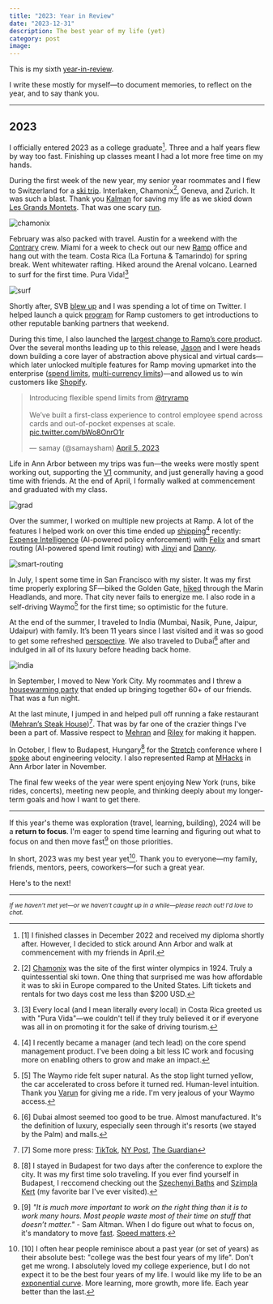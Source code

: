 ```yaml
---
title: "2023: Year in Review"
date: "2023-12-31"
description: The best year of my life (yet)
category: post
image:
---
```


This is my sixth [year-in-review](http://shamdasani.org/writing).

I write these mostly for myself—to document memories, to reflect on the year, and to say thank you.

---

## 2023

I officially entered 2023 as a college graduate[^1]. Three and a half years flew by way too fast. Finishing up classes meant I had a lot more free time on my hands.

During the first week of the new year, my senior year roommates and I flew to Switzerland for a [ski trip](https://www.instagram.com/p/CnQ8EuaJiLOz2279wRLNt6WY79wxf2UFSPWGl40/). Interlaken, Chamonix[^2], Geneva, and Zurich. It was such a blast. Thank you [Kalman](https://www.fis-ski.com/DB/general/athlete-biography.html?sectorcode=fs&competitorid=207088&type=result) for saving my life as we skied down [Les Grands Montets](https://www.montblancnaturalresort.com/en/domaine-skiable-grands-montets). That was one scary [run](https://www.strava.com/activities/8343178782?share_sig=0F89F4441703813367&utm_medium=social&utm_source=ios_share).

![chamonix](/assets/blog/2023-review/chamonix.jpeg)

February was also packed with travel. Austin for a weekend with the [Contrary](https://contrary.com/) crew. Miami for a week to check out our new [Ramp](https://ramp.com/careers) office and hang out with the team. Costa Rica (La Fortuna & Tamarindo) for spring break. Went whitewater rafting. Hiked around the Arenal volcano. Learned to surf for the first time. Pura Vida![^3]

![surf](/assets/blog/2023-review/surf.JPG)

Shortly after, SVB [blew up](https://en.wikipedia.org/wiki/Collapse_of_Silicon_Valley_Bank#:~:text=On%20March%2010%2C%202023%2C%20Silicon,2023%20in%20the%20United%20States.) and I was spending a lot of time on Twitter. I helped launch a quick [program](https://ramp.com/blog/supporting-business-banking-needs) for Ramp customers to get introductions to other reputable banking partners that weekend.

During this time, I also launched the [largest change to Ramp’s core product](https://twitter.com/samaysham/status/1643652753338540037). Over the several months leading up to this release, [Jason](https://www.linkedin.com/in/jasonscharff/) and I were heads down building a core layer of abstraction above physical and virtual cards—which later unlocked multiple features for Ramp moving upmarket into the enterprise ([spend limits](https://support.ramp.com/hc/en-us/articles/10881975647763-Card-Limits-and-Spend-Programs), [multi-currency limits](https://support.ramp.com/hc/en-us/articles/17748112010899-Multi-Currency-Limits-and-Programs#:~:text=Multi%2Dcurrency%20allows%20your%20team,to%20mentally%20convert%20from%20USD.))—and allowed us to win customers like [Shopify](https://techcrunch.com/2023/08/01/ramp-expands-into-procurement-lands-shopify-as-a-customer/).

<div class="flex items-center justify-center">
<blockquote class="twitter-tweet"><p lang="en" dir="ltr">Introducing flexible spend limits from <a href="https://twitter.com/tryramp?ref_src=twsrc%5Etfw">@tryramp</a><br><br>We’ve built a first-class experience to control employee spend across cards and out-of-pocket expenses at scale. <a href="https://t.co/bWo8OnrO1r">pic.twitter.com/bWo8OnrO1r</a></p>&mdash; samay (@samaysham) <a href="https://twitter.com/samaysham/status/1643652753338540037?ref_src=twsrc%5Etfw">April 5, 2023</a></blockquote> <script async src="https://platform.twitter.com/widgets.js" charset="utf-8"></script>
</div>

Life in Ann Arbor between my trips was fun—the weeks were mostly spent working out, supporting the [V1](https://v1michigan.com/) community, and just generally having a good time with friends. At the end of April, I formally walked at commencement and graduated with my class.

![grad](/assets/blog/2023-review/grad.JPG)

Over the summer, I worked on multiple new projects at Ramp. A lot of the features I helped work on over this time ended up [shipping](https://ramp.com/blog/frictionless-expense-management-2024?utm_source=linkedin)[^4] recently: [Expense Intelligence](https://ramp.com/intelligence) (AI-powered policy enforcement) with [Felix](https://www.linkedin.com/in/~fe/) and smart routing (AI-powered spend limit routing) with [Jinyi](https://www.linkedin.com/in/jin-yi-li/) and [Danny](https://www.linkedin.com/in/zhang-danny/).

![smart-routing](/assets/blog/2023-review/smart-routing.gif)

In July, I spent some time in San Francisco with my sister. It was my first time properly exploring SF—biked the Golden Gate, [hiked](https://www.strava.com/activities/9414430522) through the Marin Headlands, and more. That city never fails to energize me. I also rode in a self-driving Waymo[^5] for the first time; so optimistic for the future.

At the end of the summer, I traveled to India (Mumbai, Nasik, Pune, Jaipur, Udaipur) with family. It’s been 11 years since I last visited and it was so good to get some refreshed [perspective](https://twitter.com/samaysham/status/1691146693272850432). We also traveled to Dubai[^6] after and indulged in all of its luxury before heading back home.

![india](/assets/blog/2023-review/india.png)

In September, I moved to New York City. My roommates and I threw a [housewarming party](https://partiful.com/e/WI3Q8FbQ5ff2rojqYeeq) that ended up bringing together 60+ of our friends. That was a fun night.

At the last minute, I jumped in and helped pull off running a fake restaurant ([Mehran’s Steak House](https://www.nytimes.com/2023/09/25/dining/nyc-best-fake-steakhouse.html))[^7]. That was by far one of the crazier things I've been a part of. Massive respect to [Mehran](https://twitter.com/mehran__jalali) and [Riley](https://twitter.com/rtwlz) for making it happen.

In October, I flew to Budapest, Hungary[^8] for the [Stretch](https://stretchcon.com/2023) conference where I [spoke](https://www.youtube.com/watch?v=FnkIMY7DM7o&list=PLcTa2e7_ENN-jaHtBTEXRPKNuBjMXm_xb) about engineering velocity. I also represented Ramp at [MHacks](<](https://www.mhacks.org/)>) in Ann Arbor later in November.

The final few weeks of the year were spent enjoying New York (runs, bike rides, concerts), meeting new people, and thinking deeply about my longer-term goals and how I want to get there.

---

If this year's theme was exploration (travel, learning, building), 2024 will be a **return to focus**. I'm eager to spend time learning and figuring out what to focus on and then move fast[^9] on those priorities.

In short, 2023 was my best year yet[^10]. Thank you to everyone—my family, friends, mentors, peers, coworkers—for such a great year.

Here's to the next!

---

<sub>_If we haven’t met yet—or we haven’t caught up in a while—please reach out! I'd love to chat._</sub>

[^1]: [1] I finished classes in December 2022 and received my diploma shortly after. However, I decided to stick around Ann Arbor and walk at commencement with my friends in April.
[^2]: [2] [Chamonix](https://en.wikipedia.org/wiki/Chamonix) was the site of the first winter olympics in 1924. Truly a quintessential ski town. One thing that surprised me was how affordable it was to ski in Europe compared to the United States. Lift tickets and rentals for two days cost me less than $200 USD.
[^3]: [3] Every local (and I mean literally every local) in Costa Rica greeted us with "Pura Vida"—we couldn't tell if they truly believed it or if everyone was all in on promoting it for the sake of driving tourism.
[^4]: [4] I recently became a manager (and tech lead) on the core spend management product. I've been doing a bit less IC work and focusing more on enabling others to grow and make an impact.
[^5]: [5] The Waymo ride felt super natural. As the stop light turned yellow, the car accelerated to cross before it turned red. Human-level intuition. Thank you [Varun](https://varunshenoy.com/) for giving me a ride. I'm very jealous of your Waymo access.
[^6]: [6] Dubai almost seemed too good to be true. Almost manufactured. It's the definition of luxury, especially seen through it's resorts (we stayed by the Palm) and malls.
[^7]: [7] Some more press: [TikTok](https://www.tiktok.com/@nytcooking/video/7282887766612987178?lang=en), [NY Post](https://nypost.com/2023/09/25/nycs-fine-dining-elite-pranked-by-gen-zers-fake-steakhouse/), [The Guardian](https://www.theguardian.com/us-news/2023/sep/26/mehrans-steak-house-new-york-opening)
[^8]: [8] I stayed in Budapest for two days after the conference to explore the city. It was my first time solo traveling. If you ever find yourself in Budapest, I reccomend checking out the [Szechenyi Baths](https://szechenyibath.com/) and [Szimpla Kert](https://en.wikipedia.org/wiki/Szimpla_Kert) (my favorite bar I've ever visited).
[^9]: [9] _"It is much more important to work on the right thing than it is to work many hours. Most people waste most of their time on stuff that doesn’t matter."_ - Sam Altman. When I do figure out what to focus on, it's mandatory to move [fast](https://patrickcollison.com/fast). [Speed matters](https://jsomers.net/blog/speed-matters).
[^10]: [10] I often hear people reminisce about a past year (or set of years) as their absolute best: "college was the best four years of my life". Don't get me wrong. I absolutely loved my college experience, but I do not expect it to be the best four years of my life. I would like my life to be an [exponential curve](https://blog.samaltman.com/how-to-be-successful). More learning, more growth, more life. Each year better than the last.
